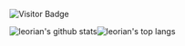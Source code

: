 ![Visitor Badge](https://visitor-badge.laobi.icu/badge?page_id=leorian.leorian)
<table>
  <tr>
      <img align="center" src="https://github-readme-stats.vercel.app/api?username=leorian&bg_color=071A2C&icon_color=4194FD&show_icons=true&count_private=true&theme=tokyonight&line_height=27&text_color=FFFFFF" alt="leorian's github stats"/>
  </tr>
  <tr><img align="center" src="https://github-readme-stats.vercel.app/api/top-langs/?username=leorian&bg_color=071A2C&text_color=FFFFFF" alt="leorian's top langs"/></tr>
</table>
